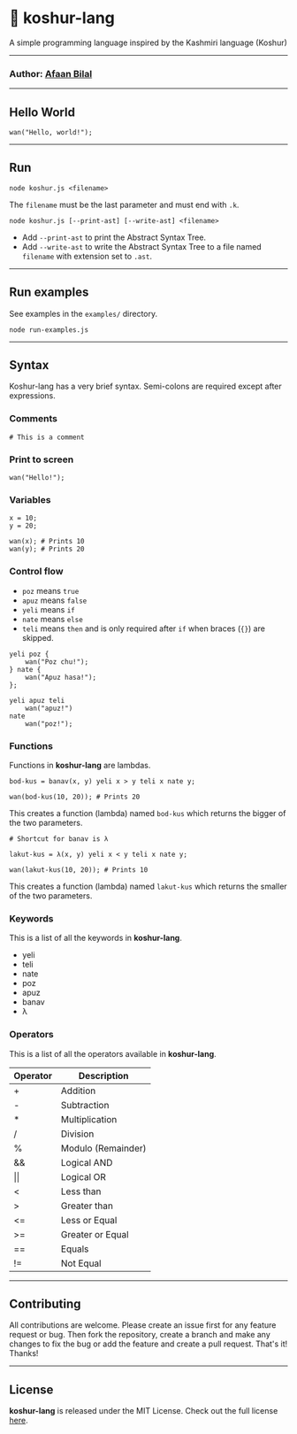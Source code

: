 🍁 koshur-lang
===============

A simple programming language inspired by the Kashmiri language (Koshur)

---

### **Author**: [Afaan Bilal](https://afaan.dev)

---

## Hello World
````
wan("Hello, world!");
````

---
## Run
````
node koshur.js <filename>
````

The `filename` must be the last parameter and must end with `.k`.

```
node koshur.js [--print-ast] [--write-ast] <filename>
```
- Add `--print-ast` to print the Abstract Syntax Tree.
- Add `--write-ast` to write the Abstract Syntax Tree to a file named `filename` with extension set to `.ast`.

---

## Run examples
See examples in the `examples/` directory.

````
node run-examples.js
````

---

## Syntax

Koshur-lang has a very brief syntax. Semi-colons are required except after expressions.

### Comments
```
# This is a comment
```

### Print to screen
```
wan("Hello!");
```

### Variables
```
x = 10;
y = 20;

wan(x); # Prints 10
wan(y); # Prints 20
```

### Control flow
- `poz` means `true`
- `apuz` means `false`
- `yeli` means `if`
- `nate` means `else`
- `teli` means `then` and is only required after `if` when braces (`{}`) are skipped.

```
yeli poz {
    wan("Poz chu!");
} nate {
    wan("Apuz hasa!");
};

yeli apuz teli
    wan("apuz!")
nate
    wan("poz!");
```

### Functions
Functions in **koshur-lang** are lambdas.
```
bod-kus = banav(x, y) yeli x > y teli x nate y;

wan(bod-kus(10, 20)); # Prints 20
```
This creates a function (lambda) named `bod-kus` which returns the bigger of the two parameters.


```
# Shortcut for banav is λ

lakut-kus = λ(x, y) yeli x < y teli x nate y;

wan(lakut-kus(10, 20)); # Prints 10
```
This creates a function (lambda) named `lakut-kus` which returns the smaller of the two parameters.

### Keywords
This is a list of all the keywords in **koshur-lang**.

- yeli
- teli
- nate
- poz
- apuz
- banav
- λ

### Operators
This is a list of all the operators available in **koshur-lang**.

| Operator | Description        |
| -------- | ------------------ |
| \+       | Addition           |
| \-       | Subtraction        |
| \*       | Multiplication     |
| \/       | Division           |
| %        | Modulo (Remainder) |
| &&       | Logical AND        |
| \|\|     | Logical OR         |
| <        | Less than          |
| \>       | Greater than       |
| <=       | Less or Equal      |
| \>=      | Greater or Equal   |
| ==       | Equals             |
| !=       | Not Equal          |

---

## Contributing
All contributions are welcome. Please create an issue first for any feature request
or bug. Then fork the repository, create a branch and make any changes to fix the bug
or add the feature and create a pull request. That's it!
Thanks!

---

## License
**koshur-lang** is released under the MIT License.
Check out the full license [here](LICENSE).
